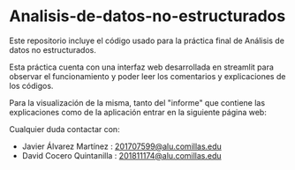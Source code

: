 # Analisis-de-datos-no-estructurados

Este repositorio incluye el código usado para la práctica final de Análisis de datos no estructurados.

Esta práctica cuenta con una interfaz web desarrollada en streamlit para observar el funcionamiento y poder leer los comentarios y explicaciones de los códigos.

Para la visualización de la misma, tanto del "informe" que contiene las explicaciones como de la aplicación entrar en la siguiente página web: 

Cualquier duda contactar con:
+ Javier Álvarez Martínez : 201707599@alu.comillas.edu
+ David Cocero Quintanilla : 201811174@alu.comillas.edu